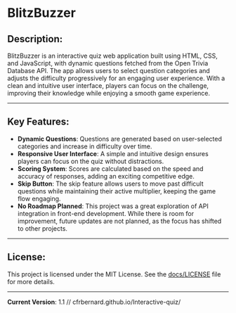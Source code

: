 # BlitzBuzzer

## Description:
BlitzBuzzer is an interactive quiz web application built using HTML, CSS, and JavaScript, with dynamic questions fetched from the Open Trivia Database API. The app allows users to select question categories and adjusts the difficulty progressively for an engaging user experience. With a clean and intuitive user interface, players can focus on the challenge, improving their knowledge while enjoying a smooth game experience.

---

## Key Features:
- **Dynamic Questions**: Questions are generated based on user-selected categories and increase in difficulty over time.
- **Responsive User Interface**: A simple and intuitive design ensures players can focus on the quiz without distractions.
- **Scoring System**: Scores are calculated based on the speed and accuracy of responses, adding an exciting competitive edge.
- **Skip Button**: The skip feature allows users to move past difficult questions while maintaining their active multiplier, keeping the game flow engaging.
- **No Roadmap Planned**: This project was a great exploration of API integration in front-end development. While there is room for improvement, future updates are not planned, as the focus has shifted to other projects.

---

## License:
This project is licensed under the MIT License. See the [docs/LICENSE](docs/LICENSE) file for more details.

---

**Current Version**: 1.1 // cfrbernard.github.io/Interactive-quiz/

